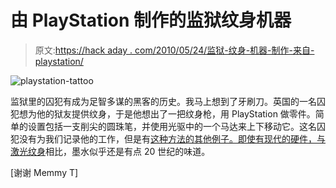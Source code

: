# 由 PlayStation 制作的监狱纹身机器

> 原文:[https://hack aday . com/2010/05/24/监狱-纹身-机器-制作-来自-playstation/](https://hackaday.com/2010/05/24/prison-tattoo-machine-made-from-playstation/)

![](../Images/a84715d556999ac6b4e9111ad545fd0f.png "playstation-tattoo")

监狱里的囚犯有成为足智多谋的黑客的历史。我马上想到了牙刷刀。英国的一名囚犯想为他的狱友提供纹身，于是他想出了一把纹身枪，用 PlayStation 做零件。简单的设置包括一支削尖的圆珠笔，并使用光驱中的一个马达来上下移动它。这名囚犯没有为我们记录他的工作，但是有[这种方法的其他例子。即使有现代的硬件，与](http://www.instructables.com/id/easy-homemade-tattoo-gun/)[激光纹身](http://hackaday.com/2008/07/05/laser-tattoo/)相比，墨水似乎还是有点 20 世纪的味道。

[谢谢 Memmy T]